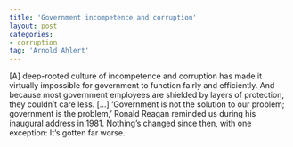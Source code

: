 ```yaml
---
title: 'Government incompetence and corruption'
layout: post
categories:
- corruption
tag: 'Arnold Ahlert'
---
```


\[A\] deep-rooted culture of incompetence and corruption has made it virtually impossible for government to function fairly and efficiently. And because most government employees are shielded by layers of protection, they couldn’t care less. \[...\] ‘Government is not the solution to our problem; government is the problem,’ Ronald Reagan reminded us during his inaugural address in 1981. Nothing’s changed since then, with one exception: It’s gotten far worse.